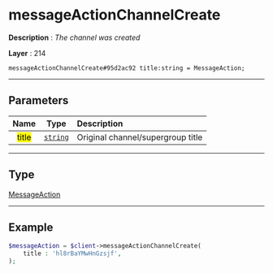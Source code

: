 # messageActionChannelCreate

**Description** : *The channel was created*

**Layer** : 214

```tl
messageActionChannelCreate#95d2ac92 title:string = MessageAction;
```

---

## Parameters

| Name | Type | Description |
| :---: | :---: | :--- |
| <mark>title</mark> | [`string`](type/string) | Original channel/supergroup title |

---

## Type

[MessageAction](type/MessageAction)

---

## Example

```php
$messageAction = $client->messageActionChannelCreate(
	title : 'hl8rBaYMwHnGzsjf',
);
```